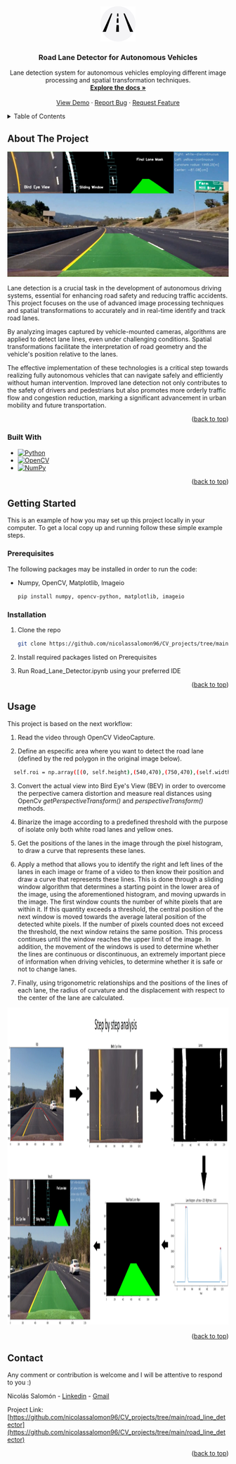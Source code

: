 <!-- PROJECT LOGO -->
<br />
<div align="center">
  <a href="https://github.com/nicolassalomon96/CV_projects/tree/main/road_line_detector">
    <img src="images/logo.png" alt="Logo" width="80" height="80">
  </a>

<h3 align="center">Road Lane Detector for Autonomous Vehicles</h3>

  <p align="center">
    Lane detection system for autonomous vehicles employing different image processing and spatial transformation techniques.
    <br />
    <a href="https://github.com/nicolassalomon96/CV_projects/tree/main/road_line_detector"><strong>Explore the docs »</strong></a>
    <br />
    <br />
    <a href="https://github.com/nicolassalomon96/CV_projects/tree/main/road_line_detector/outputs/output_1.gif">View Demo</a>
    ·
    <a href="https://github.com/nicolassalomon96/CV_projects/tree/main/road_line_detector/issues/new?labels=bug&template=bug-report---.md">Report Bug</a>
    ·
    <a href="https://github.com/nicolassalomon96/CV_projects/tree/main/road_line_detector/issues/new?labels=enhancement&template=feature-request---.md">Request Feature</a>
  </p>
</div>


<!-- TABLE OF CONTENTS -->
<details>
  <summary>Table of Contents</summary>
  <ol>
    <li>
      <a href="#about-the-project">About The Project</a>
      <ul>
        <li><a href="#built-with">Built With</a></li>
      </ul>
    </li>
    <li>
      <a href="#getting-started">Getting Started</a>
      <ul>
        <li><a href="#prerequisites">Prerequisites</a></li>
        <li><a href="#installation">Installation</a></li>
      </ul>
    </li>
    <li><a href="#usage">Usage</a></li>
    <li><a href="#contact">Contact</a></li>
  </ol>
</details>



<!-- ABOUT THE PROJECT -->
## About The Project

![Product Name Screen Shot][product-screenshot]

Lane detection is a crucial task in the development of autonomous driving systems, essential for enhancing road safety and reducing traffic accidents. This project focuses on the use of advanced image processing techniques and spatial transformations to accurately and in real-time identify and track road lanes.

By analyzing images captured by vehicle-mounted cameras, algorithms are applied to detect lane lines, even under challenging conditions. Spatial transformations facilitate the interpretation of road geometry and the vehicle's position relative to the lanes.

The effective implementation of these technologies is a critical step towards realizing fully autonomous vehicles that can navigate safely and efficiently without human intervention. Improved lane detection not only contributes to the safety of drivers and pedestrians but also promotes more orderly traffic flow and congestion reduction, marking a significant advancement in urban mobility and future transportation.

<p align="right">(<a href="#readme-top">back to top</a>)</p>


### Built With

* [![Python][Python]][Python-url]
* [![OpenCV][OpenCV]][OpenCV-url]
* [![NumPy][NumPy]][NumPy-url]

<p align="right">(<a href="#readme-top">back to top</a>)</p>


<!-- GETTING STARTED -->
## Getting Started

This is an example of how you may set up this project locally in your computer.
To get a local copy up and running follow these simple example steps.

### Prerequisites

The following packages may be installed in order to run the code:
* Numpy, OpenCV, Matplotlib, Imageio
  ```sh
  pip install numpy, opencv-python, matplotlib, imageio
  ```

### Installation

1. Clone the repo
   ```sh
   git clone https://github.com/nicolassalomon96/CV_projects/tree/main/road_line_detector
   ```
2. Install required packages listed on Prerequisites

3. Run Road_Lane_Detector.ipynb using your preferred IDE

<p align="right">(<a href="#readme-top">back to top</a>)</p>


<!-- USAGE EXAMPLES -->
## Usage

This project is based on the next workflow:

1. Read the video through OpenCV VideoCapture.

2. Define an especific area where you want to detect the road lane (defined by the red polygon in the original image below).

```sh
  self.roi = np.array([(0, self.height),(540,470),(750,470),(self.width, self.height)], np.int32) #coordinates for the region of interest
```

3. Convert the actual view into Bird Eye's View (BEV) in order to overcome the perpective camera distortion and measure real distances using OpenCv _getPerspectiveTransform()_ and _perspectiveTransform()_ methods.

4. Binarize the image according to a predefined threshold with the purpose of isolate only both white road lanes and yellow ones.

5. Get the positions of the lanes in the image through the pixel histogram, to draw a curve that represents these lanes.

6. Apply a method that allows you to identify the right and left lines of the lanes in each image or frame of a video to then know their position and draw a curve that represents these lines.
This is done through a sliding window algorithm that determines a starting point in the lower area of ​​the image, using the aforementioned histogram, and moving upwards in the image. The first window counts the number of white pixels that are within it. If this quantity exceeds a threshold, the central position of the next window is moved towards the average lateral position of the detected white pixels. If the number of pixels counted does not exceed the threshold, the next window retains the same position. This process continues until the window reaches the upper limit of the image.
In addition, the movement of the windows is used to determine whether the lines are continuous or discontinuous, an extremely important piece of information when driving vehicles, to determine whether it is safe or not to change lanes.

7. Finally, using trigonometric relationships and the positions of the lines of each lane, the radius of curvature and the displacement with respect to the center of the lane are calculated.

<div align="center">
  <a href="https://github.com/nicolassalomon96/CV_projects/tree/main/road_line_detector/images/process.png">
    <img src="images/process.png" width="1920" height="720">
  </a>
</div>


<p align="right">(<a href="#readme-top">back to top</a>)</p>



<!-- ROADMAP -->
<!--
## Roadmap

- [ ] Feature 1
- [ ] Feature 2
- [ ] Feature 3
    - [ ] Nested Feature

See the [open issues](https://github.com/github_username/repo_name/issues) for a full list of proposed features (and known issues).

<p align="right">(<a href="#readme-top">back to top</a>)</p>
-->

<!-- CONTRIBUTING -->
<!--
## Contributing

Contributions are what make the open source community such an amazing place to learn, inspire, and create. Any contributions you make are **greatly appreciated**.

If you have a suggestion that would make this better, please fork the repo and create a pull request. You can also simply open an issue with the tag "enhancement".
Don't forget to give the project a star! Thanks again!

1. Fork the Project
2. Create your Feature Branch (`git checkout -b feature/AmazingFeature`)
3. Commit your Changes (`git commit -m 'Add some AmazingFeature'`)
4. Push to the Branch (`git push origin feature/AmazingFeature`)
5. Open a Pull Request

<p align="right">(<a href="#readme-top">back to top</a>)</p>
-->


<!-- LICENSE -->
<!--
## License

Distributed under the MIT License. See `LICENSE.txt` for more information.

<p align="right">(<a href="#readme-top">back to top</a>)</p>
-->


<!-- CONTACT -->
## Contact
Any comment or contribution is welcome and I will be attentive to respond to you :)

Nicolás Salomón - [Linkedin](https://www.linkedin.com/in/nicolassalomon96/) - [Gmail](nicolassalomon96@gmail.com)

Project Link: [https://github.com/nicolassalomon96/CV_projects/tree/main/road_line_detector](https://github.com/nicolassalomon96/CV_projects/tree/main/road_line_detector)

<p align="right">(<a href="#readme-top">back to top</a>)</p>



<!-- MARKDOWN LINKS & IMAGES -->
<!-- https://www.markdownguide.org/basic-syntax/#reference-style-links -->
[product-screenshot]: images/output_frame.png
[Python]: https://img.shields.io/badge/python-3670A0?style=for-the-badge&logo=python&logoColor=ffdd54
[Python-url]: https://www.python.org/
[OpenCV]: https://img.shields.io/badge/OpenCV-27338e?style=for-the-badge&logo=OpenCV&logoColor=white
[OpenCV-url]: https://opencv.org/
[NumPy]: https://img.shields.io/badge/-NumPy-013243?style=flat&logo=numpy&logoColor=white
[NumPy-url]: https://opencv.org/
